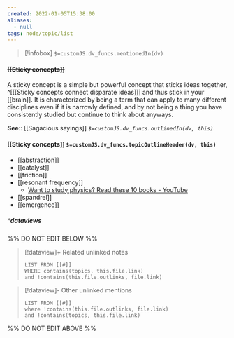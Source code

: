 ```yaml
---
created: 2022-01-05T15:38:00 
aliases:
  - null
tags: node/topic/list
---
```

> [!infobox]
`$=customJS.dv_funcs.mentionedIn(dv)`

#### <s class="topic-title">[[Sticky concepts]]</s>

A sticky concept is a simple but powerful concept that sticks ideas together,
^[[[Sticky concepts connect disparate ideas]]]
and thus stick in your [[brain]].
It is characterized by being a term that can apply to many different disciplines even if it is narrowly defined,
and by not being a thing you have consistently studied but continue to think about anyways.

**See**:: [[Sagacious sayings]]
*`$=customJS.dv_funcs.outlinedIn(dv, this)`*

#### [[Sticky concepts]] `$=customJS.dv_funcs.topicOutlineHeader(dv, this)`

- [[abstraction]]
- [[catalyst]]
- [[friction]]
- [[resonant frequency]]
	- [Want to study physics? Read these 10 books - YouTube](https://www.youtube.com/watch?v=p9s2fBYA4fU)
- [[spandrel]]
- [[emergence]]


##### ^dataviews

%% DO NOT EDIT BELOW %%
> [!dataview]+ Related unlinked notes
> ```dataview
> LIST FROM [[#]]
> WHERE contains(topics, this.file.link)
> and !contains(this.file.outlinks, file.link)
> ```
 
> [!dataview]- Other unlinked mentions
> ```dataview
> LIST FROM [[#]]
> where !contains(this.file.outlinks, file.link)
> and !contains(topics, this.file.link)
> ```

%% DO NOT EDIT ABOVE %%
